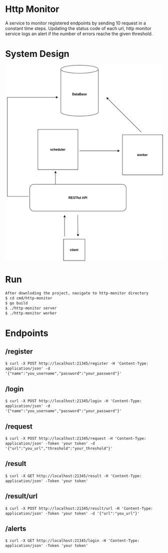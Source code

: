 # Http Monitor 

A service to monitor registered endpoints by sending 10 request in a constant time steps. Updating the status code of each url, http monitor service logs an alert if the number of errors reache the given threshold.

# System Design

![system diagram](https://github.com/shirinebadi/http-monitor/blob/master/design.png?raw=true)

# Run

```
After downloding the project, navigate to http-monitor directory 
$ cd cmd/http-monitor
$ go build
$ ./http-monitor server
$ ./http-monitor worker

```

# Endpoints

## /register

```
$ curl -X POST http://localhost:21345/register -H 'Content-Type: application/json' -d '{"name":"you_username","password":"your_password"}'

```

## /login

```
$ curl -X POST http://localhost:21345/login -H 'Content-Type: application/json' -d '{"name":"you_username","password":"your_password"}'

```
## /request

```
$ curl -X POST http://localhost:21345/request -H 'Content-Type: application/json' -Token 'your token' -d '{"url":"you_url","threshold":"your_threshold"}'

```

## /result

```
$ curl -X GET http://localhost:21345/result -H 'Content-Type: application/json' -Token 'your token'

```

## /result/url

```
$ curl -X POST http://localhost:21345/result/url -H 'Content-Type: application/json' -Token 'your token' -d '{"url":"you_url"}'

```

## /alerts

```
$ curl -X GET http://localhost:21345/login -H 'Content-Type: application/json' -Token 'your token'

```


